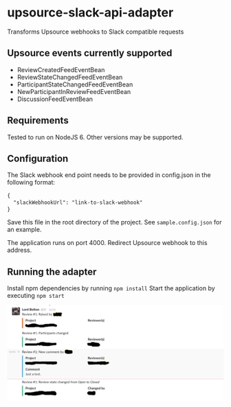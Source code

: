 # upsource-slack-api-adapter
Transforms Upsource webhooks to Slack compatible requests

## Upsource events currently supported
* ReviewCreatedFeedEventBean
* ReviewStateChangedFeedEventBean
* ParticipantStateChangedFeedEventBean
* NewParticipantInReviewFeedEventBean
* DiscussionFeedEventBean

## Requirements
Tested to run on NodeJS 6. Other versions may be supported.

## Configuration
The Slack webhook end point needs to be provided in config.json in the following format:
```
{
  "slackWebhookUrl": "link-to-slack-webhook"
}
```
Save this file in the root directory of the project.
See `sample.config.json` for an example.

The application runs on port 4000. Redirect Upsource webhook to this address.

## Running the adapter
Install npm dependencies by running `npm install`
Start the application by executing `npm start`

![Screenshot](slack-upsource.png)
